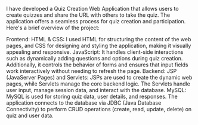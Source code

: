 I have developed a Quiz Creation Web Application that allows users to create quizzes and share the URL with others to take the quiz. The application offers a seamless process for quiz creation and participation. Here's a brief overview of the project:

Frontend:
HTML & CSS: I used HTML for structuring the content of the web pages, and CSS for designing and styling the application, making it visually appealing and responsive.
JavaScript: It handles client-side interactions such as dynamically adding questions and options during quiz creation. Additionally, it controls the behavior of forms and ensures that input fields work interactively without needing to refresh the page.
Backend:
JSP (JavaServer Pages) and Servlets: JSPs are used to create the dynamic web pages, while Servlets manage the core backend logic. The Servlets handle user input, manage session data, and interact with the database.
MySQL: MySQL is used for storing quiz data, user details, and responses. The application connects to the database via JDBC (Java Database Connectivity) to perform CRUD operations (create, read, update, delete) on quiz and user data.
